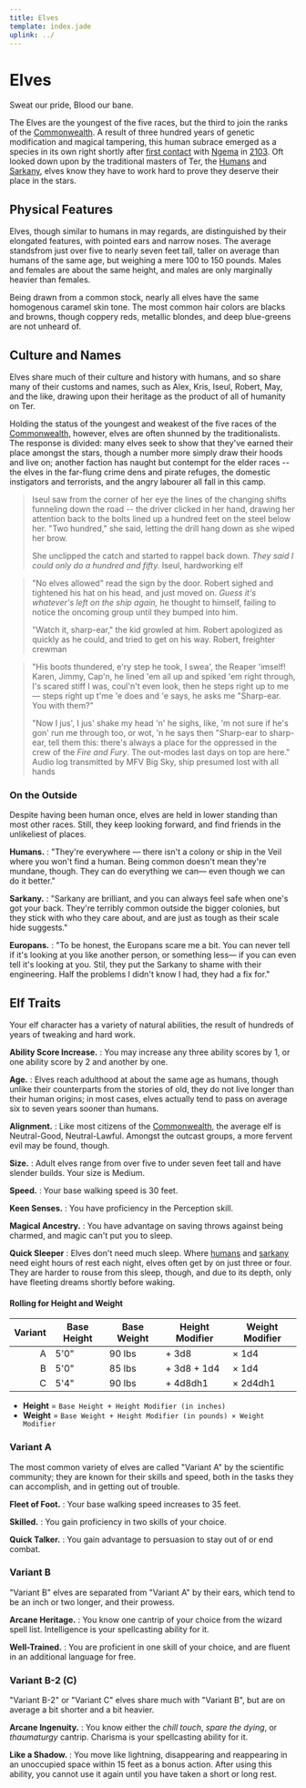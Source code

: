 ```yaml
---
title: Elves
template: index.jade
uplink: ../
---
```


# Elves
<!--{#top.center}-->
<div class="subtitle">Sweat our pride, Blood our bane.</div>

The Elves are the youngest of the five races, but the third to join the ranks of the [Commonwealth]. A result of three hundred years of genetic modification and magical tampering, this human subrace emerged as a species in its own right shortly after [first contact] with [Ngema] in [2103]. Oft looked down upon by the traditional masters of Ter, the [Humans] and [Sarkany], elves know they have to work hard to prove they deserve their place in the stars.

## Physical Features
Elves, though similar to humans in may regards, are distinguished by their elongated features, with pointed ears and narrow noses. The average standsfrom just over five to nearly seven feet tall, taller on average than humans of the same age, but weighing a mere 100 to 150 pounds. Males and females are about the same height, and males are only marginally heavier than females.

Being drawn from a common stock, nearly all elves have the same homogenous caramel skin tone. The most common hair colors are blacks and browns, though coppery reds, metallic blondes, and deep blue-greens are not unheard of.

## Culture and Names
Elves share much of their culture and history with humans, and so share many of their customs and names, such as Alex, Kris, Iseul, Robert, May, and the like, drawing upon their heritage as the product of all of humanity on Ter.

Holding the status of the youngest and weakest of the five races of the [Commonwealth], however, elves are often shunned by the traditionalists. The response is divided: many elves seek to show that they've earned their place amongst the stars, though a number more simply draw their hoods and live on; another faction has naught but contempt for the elder races -- the elves in the far-flung crime dens and pirate refuges, the domestic instigators and terrorists, and the angry labourer all fall in this camp.

> Iseul saw from the corner of her eye the lines of the changing shifts funneling down the road -- the driver clicked in her hand, drawing her attention back to the bolts lined up a hundred feet on the steel below her. "Two hundred," she said, letting the drill hang down as she wiped her brow.
> 
> She unclipped the catch and started to rappel back down. *They said I could only do a hundred and fifty.*
> <span class="quote-author">Iseul, hardworking elf</span>

> "No elves allowed" read the sign by the door. Robert sighed and tightened his hat on his head, and just moved on. *Guess it's whatever's left on the ship again,* he thought to himself, failing to notice the oncoming group until they bumped into him.
> 
> "Watch it, sharp-ear," the kid growled at him. Robert apologized as quickly as he could, and tried to get on his way.
> <span class="quote-author">Robert, freighter crewman</span>

> "His boots thundered, e'ry step he took, I swea', the Reaper 'imself! Karen, Jimmy, Cap'n, he lined 'em all up and spiked 'em right through, I's scared stiff I was, coul'n't even look, then he steps right up to me&mdash; steps right up t'me 'e does and 'e says, he asks me "Sharp-ear. You with them?"
> 
> "Now I jus', I jus' shake my head 'n' he sighs, like, 'm not sure if he's gon' run me through too, or wot, 'n he says then "Sharp-ear to sharp-ear, tell them this: there's always a place for the oppressed in the crew of the *Fire and Fury*. The out-modes last days on top are here."
> <span class="quote-author">Audio log transmitted by MFV Big Sky, ship presumed lost with all hands</span>

### On the Outside
Despite having been human once, elves are held in lower standing than most other races. Still, they keep looking forward, and find friends in the unlikeliest of places.

**Humans.**
: "They're everywhere &mdash; there isn't a colony or ship in the Veil where you won't find a human. Being common doesn't mean they're mundane, though. They can do everything we can&mdash; even though we can do it better."

**Sarkany.**
: "Sarkany are brilliant, and you can always feel safe when one's got your back. They're terribly common outside the bigger colonies, but they stick with who they care about, and are just as tough as their scale hide suggests."

**Europans.**
: "To be honest, the Europans scare me a bit. You can never tell if it's looking at you like another person, or something less&mdash; if you can even tell it's looking at you. Stil, they put the Sarkany to shame with their engineering. Half the problems I didn't know I had, they had a fix for."

## Elf Traits
Your elf character has a variety of natural abilities, the result of hundreds of years of tweaking and hard work.

**Ability Score Increase.**
: You may increase any three ability scores by 1, or one ability score by 2 and another by one.

**Age.**
: Elves reach adulthood at about the same age as humans, though unlike their counterparts from the stories of old, they do not live longer than their human origins; in most cases, elves actually tend to pass on average six to seven years sooner than humans.

**Alignment.**
: Like most citizens of the [Commonwealth], the average elf is Neutral-Good, Neutral-Lawful. Amongst the outcast groups, a more fervent evil may be found, though.

**Size.**
: Adult elves range from over five to under seven feet tall and have slender builds. Your size is Medium.

**Speed.**
: Your base walking speed is 30 feet.

**Keen Senses.**
: You have proficiency in the Perception skill.

**Magical Ancestry.**
: You have advantage on saving throws against being charmed, and magic can't put you to sleep.

**Quick Sleeper**
: Elves don't need much sleep. Where [humans] and [sarkany] need eight hours of rest each night, elves often get by on just three or four. They are harder to rouse from this sleep, though, and due to its depth, only have fleeting dreams shortly before waking.

#### Rolling for Height and Weight

| Variant | Base Height | Base Weight | Height Modifier | Weight Modifier |
|--------:|-------------|-------------|-----------------|-----------------|
| A       | 5'0"        | 90 lbs      | + 3d8           | &times; 1d4     |
| B       | 5'0"        | 85 lbs      | + 3d8 + 1d4     | &times; 1d4     |
| C       | 5'4"        | 90 lbs      | + 4d8dh1        | &times; 2d4dh1  |
- **Height** = `Base Height + Height Modifier (in inches)`
- **Weight** = `Base Weight + Height Modifier (in pounds) × Weight Modifier`

### Variant A
The most common variety of elves are called "Variant A" by the scientific community; they are known for their skills and speed, both in the tasks they can accomplish, and in getting out of trouble.

**Fleet of Foot.**
: Your base walking speed increases to 35 feet.

**Skilled.**
: You gain proficiency in two skills of your choice.

**Quick Talker.**
: You gain advantage to persuasion to stay out of or end combat.

### Variant B
"Variant B" elves are separated from "Variant A" by their ears, which tend to be an inch or two longer, and their prowess.

**Arcane Heritage.**
: You know one cantrip of your choice from the wizard spell list. Intelligence is your spellcasting ability for it.

**Well-Trained.**
: You are proficient in one skill of your choice, and are fluent in an additional language for free.

### Variant B-2 &#40;C)
"Variant B-2" or "Variant C" elves share much with "Variant B", but are on average a bit shorter and a bit heavier.

**Arcane Ingenuity.**
: You know either the *chill touch*, *spare the dying*, or *thaumaturgy* cantrip. Charisma is your spellcasting ability for it.

**Like a Shadow.**
: You move like lightning, disappearing and reappearing in an unoccupied space within 15 feet as a bonus action. After using this ability, you cannot use it again until you have taken a short or long rest.

<!-- organization: links -->
[2103]: /star-sky/setting/timeline/#2103
[Ngema]: /star-sky/setting/locations/sol/ngema/
[Commonwealth]: /star-sky/setting/factions/commonwealth/
[first contact]: /star-sky/setting/timeline/#first-contact-with-ngema
[humans]: ../humans/
[sarkany]: ../sarkany/

